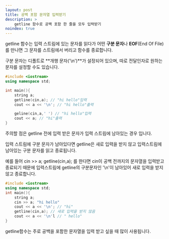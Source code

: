 ```yaml
---
layout: post
title: 공백 포함 문자열 입력받기
description: >
    getline 함수로 공백 포함 한 줄을 모두 입력받기
noindex: true
---
```


getline 함수는 입력 스트림에 있는 문자를 읽다가 어떤 **구분 문자**나 **EOF**(End Of File)를 만나면 그 문자를 스트림에서 버리고 함수를 종료합니다.  


구분 문자는 디폴트로 **개행 문자('\n')**가 설정되어 있으며, 따로 전달인자로 원하는 문자를 설정할 수도 있습니다.  

```c++
#include <iostream>
using namespace std;

int main(){
    string a;
    getline(cin,a); // "hi hello"입력
    cout << a << '\n'; // "hi hello"출력

    geline(cin,a,' ') // "hi hello"입력
    cout << a; // "hi"출력
}
```

주의할 점은 getline 전에 입력 받은 문자가 입력 스트림에 남아있는 경우 입니다.  

입력 스트림에 구분 문자가 남아있다면 getline은 새로 입력을 받지 않고 입력스트림에 남아있는 구분 문자를 읽고 종료됩니다.  

예를 들어 cin >> a; getline(cin,a); 를 한다면 cin이 공백 전까지의 문자열을 입력받고 종료되기 때문에 입력스트림에 getline의 구분문자인 '\n'이 남아있어 새로 입력을 받지 않고 종료합니다.  

```c++
#include <iostream>
using namespace std;
int main(){
    string a;
    cin >> a; "hi hello"
    cout << a << '\n'; // "hi"
    getline(cin,a); // 새로 입력을 받지 않음
    cout << a << '\n'l // " hello"
}
```

getline함수는 주로 공백을 포함한 문자열을 입력 받고 싶을 때 많이 사용됩니다.